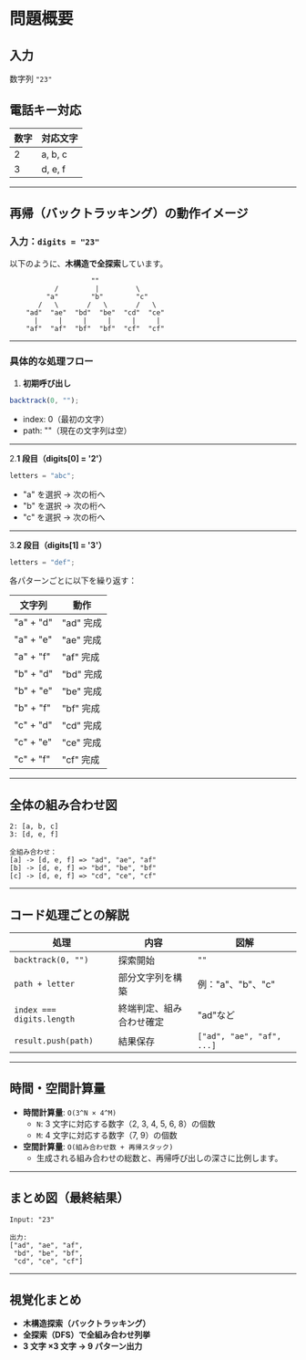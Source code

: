 # **問題概要**

## 入力

数字列 `"23"`

## 電話キー対応

| 数字 | 対応文字 |
| ---- | -------- |
| 2    | a, b, c  |
| 3    | d, e, f  |

---

## **再帰（バックトラッキング）の動作イメージ**

### 入力：`digits = "23"`

以下のように、**木構造で全探索**しています。

```text
                    ""
           /         |         \
         "a"        "b"        "c"
       /   \       /   \       /   \
    "ad"  "ae"  "bd"  "be"  "cd"  "ce"
      |     |     |     |     |     |
    "af"  "af"  "bf"  "bf"  "cf"  "cf"
```

---

### **具体的な処理フロー**

1. **初期呼び出し**

```typescript
backtrack(0, "");
```

- index: 0（最初の文字）
- path: ""（現在の文字列は空）

---

2.**1 段目（digits\[0] = '2'）**

```typescript
letters = "abc";
```

- "a" を選択 → 次の桁へ
- "b" を選択 → 次の桁へ
- "c" を選択 → 次の桁へ

---

3.**2 段目（digits\[1] = '3'）**

```typescript
letters = "def";
```

各パターンごとに以下を繰り返す：

| 文字列    | 動作      |
| --------- | --------- |
| "a" + "d" | "ad" 完成 |
| "a" + "e" | "ae" 完成 |
| "a" + "f" | "af" 完成 |
| "b" + "d" | "bd" 完成 |
| "b" + "e" | "be" 完成 |
| "b" + "f" | "bf" 完成 |
| "c" + "d" | "cd" 完成 |
| "c" + "e" | "ce" 完成 |
| "c" + "f" | "cf" 完成 |

---

## **全体の組み合わせ図**

```text
2: [a, b, c]
3: [d, e, f]

全組み合わせ：
[a] -> [d, e, f] => "ad", "ae", "af"
[b] -> [d, e, f] => "bd", "be", "bf"
[c] -> [d, e, f] => "cd", "ce", "cf"
```

---

## **コード処理ごとの解説**

| 処理                      | 内容                     | 図解                      |
| ------------------------- | ------------------------ | ------------------------- |
| `backtrack(0, "")`        | 探索開始                 | `""`                      |
| `path + letter`           | 部分文字列を構築         | 例："a"、"b"、"c"         |
| `index === digits.length` | 終端判定、組み合わせ確定 | "ad"など                  |
| `result.push(path)`       | 結果保存                 | `["ad", "ae", "af", ...]` |

---

## **時間・空間計算量**

- **時間計算量**: `O(3^N × 4^M)`
  - `N`: 3 文字に対応する数字（2, 3, 4, 5, 6, 8）の個数
  - `M`: 4 文字に対応する数字（7, 9）の個数
- **空間計算量**: `O(組み合わせ数 + 再帰スタック)`
  - 生成される組み合わせの総数と、再帰呼び出しの深さに比例します。

---

## **まとめ図（最終結果）**

```text
Input: "23"

出力:
["ad", "ae", "af",
 "bd", "be", "bf",
 "cd", "ce", "cf"]
```

---

## **視覚化まとめ**

- **木構造探索（バックトラッキング）**
- **全探索（DFS）で全組み合わせ列挙**
- **3 文字 ×3 文字 → 9 パターン出力**
